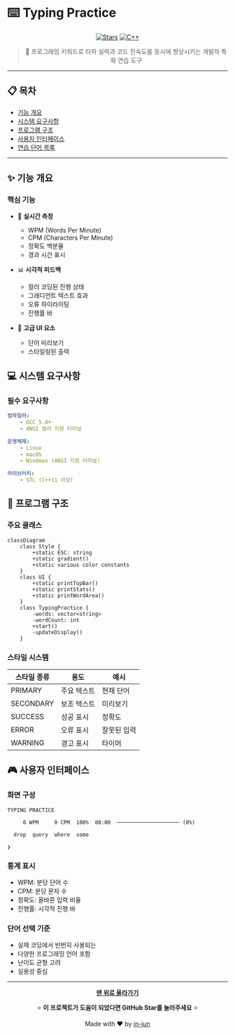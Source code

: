 # ⌨️ Typing Practice

<div align="center">

[![Stars](https://img.shields.io/github/stars/in-jun/Typing-practice.svg)](https://github.com/in-jun/Typing-practice/stargazers)
[![C++](https://img.shields.io/badge/language-C++-00599C.svg)](https://isocpp.org/)

> 🚀 프로그래밍 키워드로 타자 실력과 코드 친숙도를 동시에 향상시키는 개발자 특화 연습 도구

</div>

---

## 📋 목차

-   [기능 개요](#-기능-개요)
-   [시스템 요구사항](#-시스템-요구사항)
-   [프로그램 구조](#-프로그램-구조)
-   [사용자 인터페이스](#-사용자-인터페이스)
-   [연습 단어 목록](#-연습-단어-목록)

---

## ✨ 기능 개요

### 핵심 기능

-   🎯 **실시간 측정**

    -   WPM (Words Per Minute)
    -   CPM (Characters Per Minute)
    -   정확도 백분율
    -   경과 시간 표시

-   📊 **시각적 피드백**

    -   컬러 코딩된 진행 상태
    -   그래디언트 텍스트 효과
    -   오류 하이라이팅
    -   진행률 바

-   🎨 **고급 UI 요소**
    -   단어 미리보기
    -   스타일링된 출력

## 💻 시스템 요구사항

### 필수 요구사항

```yaml
컴파일러:
    - GCC 5.0+
    - ANSI 컬러 지원 터미널

운영체제:
    - Linux
    - macOS
    - Windows (ANSI 지원 터미널)

라이브러리:
    - STL (C++11 이상)
```

## 🔧 프로그램 구조

### 주요 클래스

```mermaid
classDiagram
    class Style {
        +static ESC: string
        +static gradient()
        +static various color constants
    }
    class UI {
        +static printTopBar()
        +static printStats()
        +static printWordArea()
    }
    class TypingPractice {
        -words: vector<string>
        -wordCount: int
        +start()
        -updateDisplay()
    }
```

### 스타일 시스템

| 스타일 종류 | 용도        | 예시        |
| ----------- | ----------- | ----------- |
| PRIMARY     | 주요 텍스트 | 현재 단어   |
| SECONDARY   | 보조 텍스트 | 미리보기    |
| SUCCESS     | 성공 표시   | 정확도      |
| ERROR       | 오류 표시   | 잘못된 입력 |
| WARNING     | 경고 표시   | 타이머      |

## 🎮 사용자 인터페이스

### 화면 구성

```
TYPING PRACTICE

     0 WPM     0 CPM  100%  00:00  ──────────────────── (0%)

  drop  query  where  some

❯
```

### 통계 표시

-   WPM: 분당 단어 수
-   CPM: 분당 문자 수
-   정확도: 올바른 입력 비율
-   진행률: 시각적 진행 바

### 단어 선택 기준

-   실제 코딩에서 빈번히 사용되는
-   다양한 프로그래밍 언어 포함
-   난이도 균형 고려
-   실용성 중심

---

<div align="center">

**[맨 위로 올라가기](#-typing-practice)**

⭐ **이 프로젝트가 도움이 되었다면 GitHub Star를 눌러주세요** ⭐

Made with ❤️ by [in-jun](https://github.com/in-jun)

</div>
